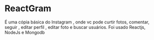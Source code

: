# ReactGram
É uma cópia básica do Instagram , onde vc pode curtir fotos, comentar, seguir  , editar perfil , editar foto e buscar usuários. Foi usado Reactjs, NodeJs e Mongodb
